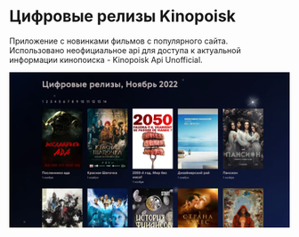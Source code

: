 # Цифровые релизы Kinopoisk  

Приложение с новинками фильмов с популярного сайта.  
Использовано неофициальное api для доступа к актуальной информации кинопоиска - Kinopoisk Api Unofficial.  
 
[![Kinopoisk ](https://github.com/8807010/kinopoisk-api/blob/master/preview.jpg)](https://8807010.github.io/kinopoisk-api/?page=1)
